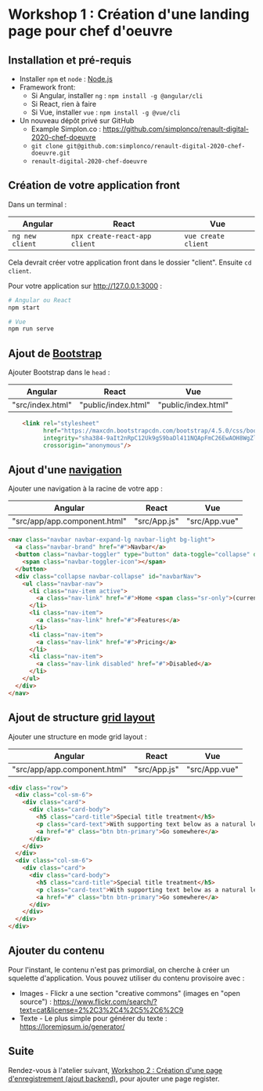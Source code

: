 # Workshop 1 : Création d'une landing page pour chef d'oeuvre

## Installation et pré-requis

- Installer `npm` et `node` : [Node.js](https://nodejs.org/en/download/)
- Framework front:
    - Si Angular, installer `ng` : `npm install -g @angular/cli`
    - Si React, rien à faire
    - Si Vue,  installer `vue` : `npm install -g @vue/cli`
- Un nouveau dépôt privé sur GitHub
    - Example Simplon.co : https://github.com/simplonco/renault-digital-2020-chef-doeuvre
    - `git clone git@github.com:simplonco/renault-digital-2020-chef-doeuvre.git`
    - `renault-digital-2020-chef-doeuvre`

## Création de votre application front

Dans un terminal :

| Angular | React | Vue |
| --- | --- | --- |
| `ng new client` | `npx create-react-app client` | `vue create client` |

Cela devrait créer votre application front dans le dossier "client". Ensuite `cd client`.

Pour votre application sur http://127.0.0.1:3000 :

```bash
# Angular ou React
npm start

# Vue
npm run serve
```

## Ajout de [Bootstrap](https://getbootstrap.com/docs/4.0/getting-started/introduction/)

Ajouter Bootstrap dans le `head` :

| Angular | React | Vue |
| --- | --- | --- |
| "src/index.html" | "public/index.html" | "public/index.html" |

```html
    <link rel="stylesheet"
          href="https://maxcdn.bootstrapcdn.com/bootstrap/4.5.0/css/bootstrap.min.css"
          integrity="sha384-9aIt2nRpC12Uk9gS9baDl411NQApFmC26EwAOH8WgZl5MYYxFfc+NcPb1dKGj7Sk"
          crossorigin="anonymous"/>
```

## Ajout d'une [navigation](https://getbootstrap.com/docs/4.0/components/navbar/)

Ajouter une navigation à la racine de votre app :

| Angular | React | Vue |
| --- | --- | --- |
| "src/app/app.component.html" | "src/App.js" | "src/App.vue" |

```html
<nav class="navbar navbar-expand-lg navbar-light bg-light">
  <a class="navbar-brand" href="#">Navbar</a>
  <button class="navbar-toggler" type="button" data-toggle="collapse" data-target="#navbarNav" aria-controls="navbarNav" aria-expanded="false" aria-label="Toggle navigation">
    <span class="navbar-toggler-icon"></span>
  </button>
  <div class="collapse navbar-collapse" id="navbarNav">
    <ul class="navbar-nav">
      <li class="nav-item active">
        <a class="nav-link" href="#">Home <span class="sr-only">(current)</span></a>
      </li>
      <li class="nav-item">
        <a class="nav-link" href="#">Features</a>
      </li>
      <li class="nav-item">
        <a class="nav-link" href="#">Pricing</a>
      </li>
      <li class="nav-item">
        <a class="nav-link disabled" href="#">Disabled</a>
      </li>
    </ul>
  </div>
</nav>
```

## Ajout de structure [grid layout](https://getbootstrap.com/docs/4.0/components/card/#using-grid-markup)

Ajouter une structure en mode grid layout :

| Angular | React | Vue |
| --- | --- | --- |
| "src/app/app.component.html" | "src/App.js" | "src/App.vue" |

```html
<div class="row">
  <div class="col-sm-6">
    <div class="card">
      <div class="card-body">
        <h5 class="card-title">Special title treatment</h5>
        <p class="card-text">With supporting text below as a natural lead-in to additional content.</p>
        <a href="#" class="btn btn-primary">Go somewhere</a>
      </div>
    </div>
  </div>
  <div class="col-sm-6">
    <div class="card">
      <div class="card-body">
        <h5 class="card-title">Special title treatment</h5>
        <p class="card-text">With supporting text below as a natural lead-in to additional content.</p>
        <a href="#" class="btn btn-primary">Go somewhere</a>
      </div>
    </div>
  </div>
</div>
```

## Ajouter du contenu

Pour l'instant, le contenu n'est pas primordial, on cherche à créer un squelette d'application. Vous pouvez utiliser du contenu provisoire avec :

- Images - Flickr a une section "creative commons" (images en "open source") : https://www.flickr.com/search/?text=cat&license=2%2C3%2C4%2C5%2C6%2C9
- Texte - Le plus simple pour générer du texte : https://loremipsum.io/generator/

## Suite

Rendez-vous à l'atelier suivant, [Workshop 2 : Création d'une page d'enregistrement (ajout backend)](2-backend), pour ajouter une page register.
